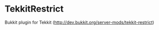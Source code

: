 TekkitRestrict
==============

Bukkit plugin for Tekkit (http://dev.bukkit.org/server-mods/tekkit-restrict)